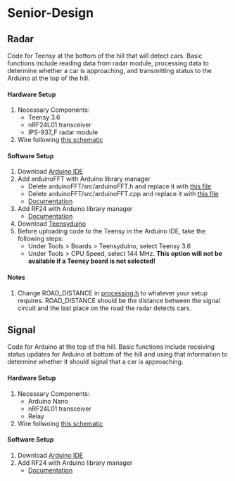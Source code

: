 # Senior-Design 
## Radar 
Code for Teensy at the bottom of the hill that will detect cars. Basic functions include reading data from radar module, 
processing data to determine whether a car is approaching, and transmitting status to the Arduino at the top of the hill.
#### Hardware Setup
1. Necessary Components:
   - Teensy 3.6
   - nRF24L01 transceiver
   - IPS-937_F radar module
2. Wire following [this schematic](Schematics/radarCircuit.png) 
#### Software Setup
1. Download [Arduino IDE](https://www.arduino.cc/en/software)
2. Add arduinoFFT with Arduino library manager 
   - Delete arduinoFFT/src/arduinoFFT.h and replace it with [this file](libReplacements/arduinoFFT.h)
   - Delete arduinoFFT/src/arduinoFFT.cpp and replace it with [this file](libReplacements/arduinoFFT.cpp)
   - [Documentation](https://github.com/kosme/arduinoFFT)
3. Add RF24 with Arduino library manager
   - [Documentation](https://nrf24.github.io/RF24/classRF24.html)
4. Download [Teensyduino](https://www.pjrc.com/teensy/td_download.html)
5. Before uploading code to the Teensy in the Arduino IDE, take the following steps:
   - Under Tools > Boards > Teensyduino, select Teensy 3.6 
   - Under Tools > CPU Speed, select 144 MHz. **This option will not be available if a Teensy board is not selected!**
#### Notes
1. Change ROAD_DISTANCE in [processing.h](radar/processing.h) to whatever your setup requires. ROAD_DISTANCE should 
   be the distance between the signal circuit and the last place on the road the radar detects cars.
## Signal 
Code for Arduino at the top of the hill. Basic functions include receiving status updates for Arduino 
at bottom of the hill and using that information to determine whether it should signal that a car is approaching.
#### Hardware Setup
1. Necessary Components:
   - Arduino Nano
   - nRF24L01 transceiver
   - Relay
2. Wire follwoing [this schematic](Schematics/radarSignal.png)
#### Software Setup
1. Download [Arduino IDE](https://www.arduino.cc/en/software)
2. Add RF24 with Arduino library manager
   - [Documentation](https://nrf24.github.io/RF24/classRF24.html)
